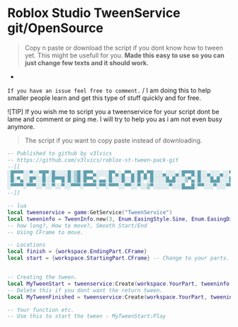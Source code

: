 # Roblox Studio TweenService git/OpenSource
> Copy n paste or download the script if you dont know how to tween yet. This might be usefull for you.
**Made this easy to use so you can just change few texts and it should work.**
-
`If you have an issue feel free to comment.` / I am doing this to help smaller people learn and get this type of stuff quickly and for free.

![TIP]
If you wish me to script you a tweenservice for your script dont be lame and comment or ping me. I will try to help you as i am not even busy anymore.

> The script if you want to copy paste instead of downloading.
``` lua
-- Published to github by v3lvics
-- https://github.com/v3lvics/roblox-st-tween-pack-git
--[[
░█▀▀▀░░▀░░▀█▀░█░░░░█░▒█░█▀▀▄░░░░█▀▄░▄▀▀▄░█▀▄▀█░░░▄░░░▄░█▀▀█░█░░▄░░░▄░░▀░░█▀▄░█▀▀
░█░▀▄░░█▀░░█░░█▀▀█░█░▒█░█▀▀▄░▄▄░█░░░█░░█░█░▀░█░░░░█▄█░░░▒▀▄░█░░░█▄█░░░█▀░█░░░▀▀▄
░▀▀▀▀░▀▀▀░░▀░░▀░░▀░░▀▀▀░▀▀▀▀░▀▀░▀▀▀░░▀▀░░▀░░▒▀░░░░░▀░░░█▄▄█░▀▀░░░▀░░░▀▀▀░▀▀▀░▀▀▀
--]]

-- lua
local tweenservice = game:GetService("TweenService")
local tweeninfo = TweenInfo.new(3, Enum.EasingStyle.Sine, Enum.EasingDirection.InOut)
-- how long?, How to move?, Smooth Start/End
-- Using CFrame to move.

-- Locations
local finish = {workspace.EndingPart.CFrame}
local start = {workspace.StartingPart.CFrame} -- Change to your parts.


-- Creating the tween.
local MyTweenStart = tweenservice:Create(workspace.YourPart, tweeninfo, finish)
-- Delete this if you dont want the return tween.
local MyTweenFinished = tweenservice:Create(workspace.YourPart, tweeninfo, start)

-- Your function etc.
-- Use this to start the tween - MyTweenStart:Play
```
